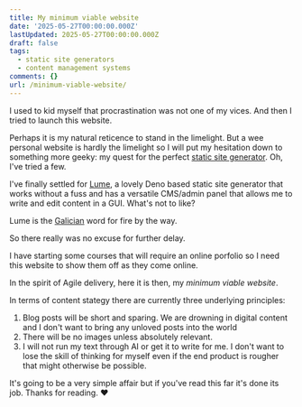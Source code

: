 ```yaml
---
title: My minimum viable website
date: '2025-05-27T00:00:00.000Z'
lastUpdated: 2025-05-27T00:00:00.000Z
draft: false
tags:
  - static site generators
  - content management systems
comments: {}
url: /minimum-viable-website/
---
```

I used to kid myself that procrastination was not one of my vices. And then I tried to launch this website.

<!--more-->

Perhaps it is my natural reticence to stand in the limelight. But a wee personal website is hardly the limelight so I will put my hesitation down to something more geeky: my quest for the perfect [static site generator](https://jamstack.org/generators/). Oh, I've tried a few.

I've finally settled for [Lume](https://lume.land/), a lovely Deno based static site generator that works without a fuss and has a versatile CMS/admin panel that allows me to write and edit content in a GUI. What's not to like?

Lume is the [Galician]([Link](https://en.wikipedia.org/wiki/Galician_language)) word for fire by the way.

So there really was no excuse for further delay.

I have starting some courses that will require an online porfolio so I need this website to show them off as they come online.

In the spirit of Agile delivery, here it is then, my *minimum viable website*.

In terms of content stategy there are currently three underlying principles:

1. Blog posts will be short and sparing. We are drowning in digital content and I don't want to bring any unloved posts into the world
2. There will be no images unless absolutely relevant.
3. I will not run my text through AI or get it to write for me. I don't want to lose the skill of thinking for myself even if the end product is rougher that might otherwise be possible.

It's going to be a very simple affair but if you've read this far it's done its job. Thanks for reading. ❤️
